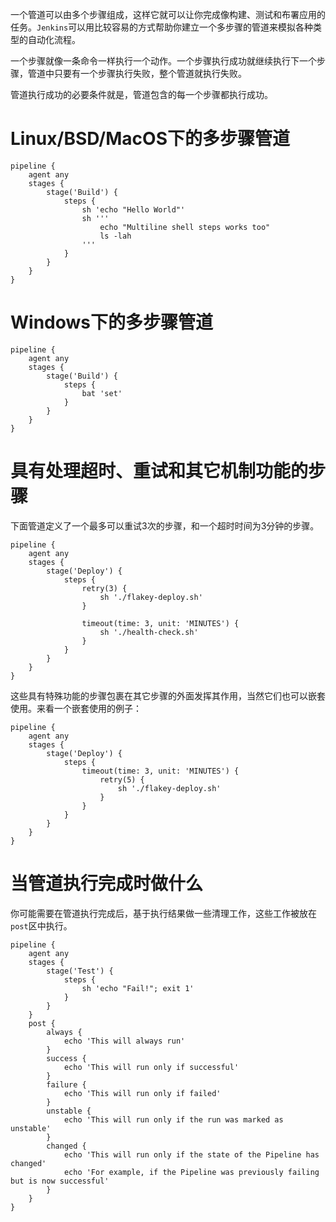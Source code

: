一个管道可以由多个步骤组成，这样它就可以让你完成像构建、测试和布署应用的任务。`Jenkins`可以用比较容易的方式帮助你建立一个多步骤的管道来模拟各种类型的自动化流程。

一个步骤就像一条命令一样执行一个动作。一个步骤执行成功就继续执行下一个步骤，管道中只要有一个步骤执行失败，整个管道就执行失败。

管道执行成功的必要条件就是，管道包含的每一个步骤都执行成功。

# Linux/BSD/MacOS下的多步骤管道

```
pipeline {
    agent any
    stages {
        stage('Build') {
            steps {
                sh 'echo "Hello World"'
                sh '''
                    echo "Multiline shell steps works too"
                    ls -lah
                '''
            }
        }
    }
}
```
# Windows下的多步骤管道

```
pipeline {
    agent any
    stages {
        stage('Build') {
            steps {
                bat 'set'
            }
        }
    }
}
```

# 具有处理超时、重试和其它机制功能的步骤

下面管道定义了一个最多可以重试3次的步骤，和一个超时时间为3分钟的步骤。
```
pipeline {
    agent any
    stages {
        stage('Deploy') {
            steps {
                retry(3) {
                    sh './flakey-deploy.sh'
                }

                timeout(time: 3, unit: 'MINUTES') {
                    sh './health-check.sh'
                }
            }
        }
    }
}
```

这些具有特殊功能的步骤包裹在其它步骤的外面发挥其作用，当然它们也可以嵌套使用。来看一个嵌套使用的例子：
```
pipeline {
    agent any
    stages {
        stage('Deploy') {
            steps {
                timeout(time: 3, unit: 'MINUTES') {
                    retry(5) {
                        sh './flakey-deploy.sh'
                    }
                }
            }
        }
    }
}
```

# 当管道执行完成时做什么

你可能需要在管道执行完成后，基于执行结果做一些清理工作，这些工作被放在`post`区中执行。

```
pipeline {
    agent any
    stages {
        stage('Test') {
            steps {
                sh 'echo "Fail!"; exit 1'
            }
        }
    }
    post {
        always {
            echo 'This will always run'
        }
        success {
            echo 'This will run only if successful'
        }
        failure {
            echo 'This will run only if failed'
        }
        unstable {
            echo 'This will run only if the run was marked as unstable'
        }
        changed {
            echo 'This will run only if the state of the Pipeline has changed'
            echo 'For example, if the Pipeline was previously failing but is now successful'
        }
    }
}
```







